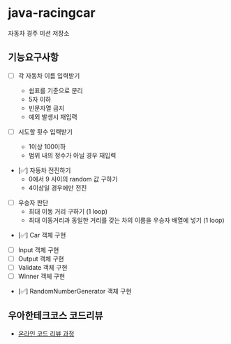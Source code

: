 # java-racingcar

자동차 경주 미션 저장소

## 기능요구사항

- [ ] 각 자동차 이름 입력받기
  - 쉽표를 기준으로 분리
  - 5자 이하
  - 빈문자열 금지
  - 예외 발생시 재입력

- [ ] 시도할 횟수 입력받기
  - 1이상 100이하
  - 범위 내의 정수가 아닐 경우 재입력

- [✅] 자동차 전진하기
  - 0에서 9 사이의 random 값 구하기
  - 4이상일 경우에만 전진

- [ ] 우승자 판단
  - 최대 이동 거리 구하기 (1 loop)
  - 최대 이동거리과 동일한 거리를 갖는 차의 이름을 우승자 배열에 넣기 (1 loop)

- [✅] Car 객체 구현
- [ ] Input 객체 구현
- [ ] Output 객체 구현
- [ ] Validate 객체 구현
- [ ] Winner 객체 구현
- [✅] RandomNumberGenerator 객체 구현

## 우아한테크코스 코드리뷰

- [온라인 코드 리뷰 과정](https://github.com/woowacourse/woowacourse-docs/blob/master/maincourse/README.md)
